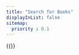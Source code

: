 ```yaml
---
title: "Search for Books"
displayInList: false
sitemap:
  priority : 0.1
---
```



{{<staticsearch>}}